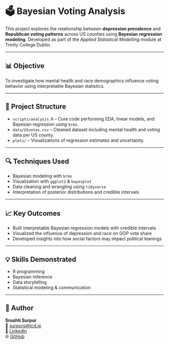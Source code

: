 # 🗳️ Bayesian Voting Analysis

This project explores the relationship between **depression prevalence** and **Republican voting patterns** across US counties using **Bayesian regression modeling**. Developed as part of the *Applied Statistical Modelling* module at Trinity College Dublin.

---

## 📊 Objective

To investigate how mental health and race demographics influence voting behavior using interpretable Bayesian statistics.

---

## 📂 Project Structure

- `scripts/analysis.R` – Core code performing EDA, linear models, and Bayesian regression using `brms`.
- `data/USvotes.csv` – Cleaned dataset including mental health and voting data per US county.
- `plots/` – Visualizations of regression estimates and uncertainty.

---

## 🔍 Techniques Used

- Bayesian modeling with `brms`
- Visualization with `ggplot2` & `bayesplot`
- Data cleaning and wrangling using `tidyverse`
- Interpretation of posterior distributions and credible intervals

---

## 📈 Key Outcomes

- Built interpretable Bayesian regression models with credible intervals
- Visualized the influence of depression and race on GOP vote share
- Developed insights into how social factors may impact political leanings

---

## 💡 Skills Demonstrated

- R programming
- Bayesian inference
- Data storytelling
- Statistical modeling & communication

---

## 🔗 Author

**Srushti Surpur**  
📧 [surpurs@tcd.ie](mailto:surpurs@tcd.ie)  
🔗 [LinkedIn](https://www.linkedin.com/in/srushtisurpur)  
🌐 [GitHub](https://github.com/SrushtiS02)
